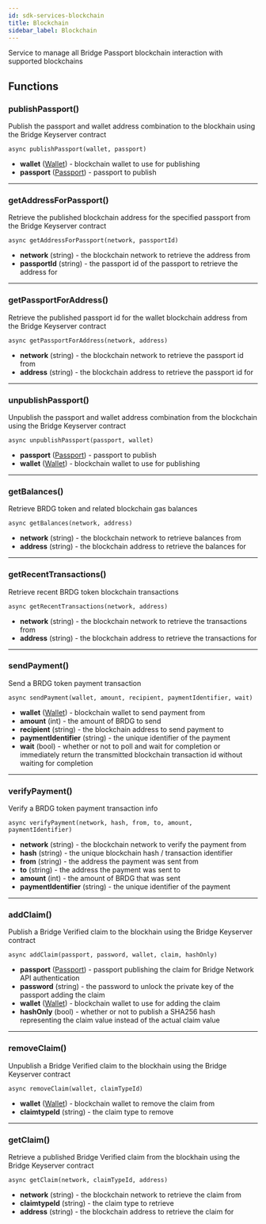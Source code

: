 ```yaml
---
id: sdk-services-blockchain
title: Blockchain
sidebar_label: Blockchain
---
```

Service to manage all Bridge Passport blockchain interaction with supported blockchains

## Functions
### publishPassport()
Publish the passport and wallet address combination to the blockhain using the Bridge Keyserver contract
```
async publishPassport(wallet, passport)
```
- **wallet** (<a href='sdk-models-wallet'>Wallet</a>) - blockchain wallet to use for publishing
- **passport** (<a href='sdk-models-passport'>Passport</a>) - passport to publish

---

### getAddressForPassport()
Retrieve the published blockchain address for the specified passport from the Bridge Keyserver contract
```
async getAddressForPassport(network, passportId)
```
- **network** (string) - the blockchain network to retrieve the address from
- **passportId** (string) - the passport id of the passport to retrieve the address for

---

### getPassportForAddress()
Retrieve the published passport id for the wallet blockchain address from the Bridge Keyserver contract
```
async getPassportForAddress(network, address)
```
- **network** (string) - the blockchain network to retrieve the passport id from
- **address** (string) - the blockchain address to retrieve the passport id for

---

### unpublishPassport()
Unpublish the passport and wallet address combination from the blockchain using the Bridge Keyserver contract
```
async unpublishPassport(passport, wallet)
```
- **passport** (<a href='sdk-models-passport'>Passport</a>) - passport to publish
- **wallet** (<a href='sdk-models-wallet'>Wallet</a>) - blockchain wallet to use for publishing

---

### getBalances()
Retrieve BRDG token and related blockchain gas balances
```
async getBalances(network, address)
```
- **network** (string) - the blockchain network to retrieve balances from
- **address** (string) - the blockchain address to retrieve the balances for

---

### getRecentTransactions()
Retrieve recent BRDG token blockchain transactions
```
async getRecentTransactions(network, address) 
```
- **network** (string) - the blockchain network to retrieve the transactions from
- **address** (string) - the blockchain address to retrieve the transactions for

---

### sendPayment()
Send a BRDG token payment transaction
```
async sendPayment(wallet, amount, recipient, paymentIdentifier, wait)
```
- **wallet** (<a href='sdk-models-wallet'>Wallet</a>) - blockchain wallet to send payment from
- **amount** (int) - the amount of BRDG to send
- **recipient** (string) - the blockchain address to send payment to
- **paymentIdentifier** (string) - the unique identifier of the payment
- **wait** (bool) - whether or not to poll and wait for completion or immediately return the transmitted blockchain transaction id without waiting for completion

---

### verifyPayment()
Verify a BRDG token payment transaction info
```
async verifyPayment(network, hash, from, to, amount, paymentIdentifier)
```
- **network** (string) - the blockchain network to verify the payment from
- **hash** (string) - the unique blockchain hash / transaction identifier
- **from** (string) - the address the payment was sent from
- **to** (string) - the address the payment was sent to
- **amount** (int) - the amount of BRDG that was sent
- **paymentIdentifier** (string) - the unique identifier of the payment

---

### addClaim()
Publish a Bridge Verified claim to the blockhain using the Bridge Keyserver contract
```
async addClaim(passport, password, wallet, claim, hashOnly) 
```
- **passport** (<a href='sdk-models-passport'>Passport</a>) - passport publishing the claim for Bridge Network API authentication
- **password** (string) - the password to unlock the private key of the passport adding the claim
- **wallet** (<a href='sdk-models-wallet'>Wallet</a>) - blockchain wallet to use for adding the claim
- **hashOnly** (bool) - whether or not to publish a SHA256 hash representing the claim value instead of the actual claim value

---

### removeClaim()
Unpublish a Bridge Verified claim to the blockhain using the Bridge Keyserver contract
```
async removeClaim(wallet, claimTypeId)
```
- **wallet** (<a href='sdk-models-wallet'>Wallet</a>) - blockchain wallet to remove the claim from
- **claimtypeId** (string) - the claim type to remove

---

### getClaim()
Retrieve a published Bridge Verified claim from the blockhain using the Bridge Keyserver contract
```
async getClaim(network, claimTypeId, address) 
```
- **network** (string) - the blockchain network to retrieve the claim from
- **claimtypeId** (string) - the claim type to retrieve
- **address** (string) - the blockchain address to retrieve the claim for


